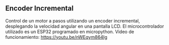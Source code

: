 ## Encoder Incremental

Control de un motor a pasos utilizando un encoder incremental, desplegando la velocidad angular en una pantalla LCD. 
El microcontrolador utilizado es un ESP32 programado en micropython.
Video de funcionamiento: https://youtu.be/nWEqym864Ig
